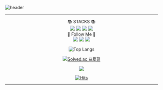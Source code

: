 ![header](https://capsule-render.vercel.app/api?type=wave&color=5:FFEBCD,100:DC143C&height=200&section=header&text=Hi%20there!&fontSize=90&animation=fadeIn)
<hr>

<div align="center">📚 STACKS 📚</div>
<div align="center">
<img src="https://img.shields.io/badge/C-A8B9CC?style=flat-square&logo=C&logoColor=white"/></a>
<img src="https://img.shields.io/badge/C++-00599C?style=flat-square&logo=C++&logoColor=white"/></a>
<img src="https://img.shields.io/badge/Python-3766AB?style=flat-square&logo=Python&logoColor=white"/></a>
<img src="https://img.shields.io/badge/Pytorch-EE4C2C?style=flat-square&logo=Pytorch&logoColor=white"/></a>
</div>

<div align="center">💖 Follow Me 💖</div>
<div align="center">
<a href="https://github.com/thlee00/"><img src="https://img.shields.io/badge/github-181717?style=for-the-badge&logo=github&logoColor=white&link=https://github.com/thlee00/"></a>
<a href="https://thlee00.tistory.com/"><img src="https://img.shields.io/badge/Tistory-000000?style=flat-square&logo=Tistory&logoColor=white&link=https://thlee00.tistory.com/"/></a>
<a href="https://www.instagram.com/taeo.ohui/"><img src="https://img.shields.io/badge/Instagram-E4405F?style=flat-square&logo=Instagram&logoColor=white&link=https://www.instagram.com/taeo.ohui/"/></a>
</div>

<div align="center">
<![thlee00's GitHub stats](https://github-readme-stats.vercel.app/api?username=thlee00&show_icons=true&theme=onedark)>

![Top Langs](https://github-readme-stats.vercel.app/api/top-langs/?username=thlee00&layout=compact&theme=onedark)

[![Solved.ac
프로필](http://mazassumnida.wtf/api/v2/generate_badge?boj=journey526)](https://solved.ac/journey526)

<img src="http://mazandi.herokuapp.com/api?handle=journey526&theme=dark"/>

[![Hits](https://hits.seeyoufarm.com/api/count/incr/badge.svg?url=https%3A%2F%2Fgithub.com%2Fthlee00%2Fhit-counter&count_bg=%2379C83D&title_bg=%23555555&icon=&icon_color=%23E7E7E7&title=hits&edge_flat=false)](https://hits.seeyoufarm.com)
<hr>
</div>
